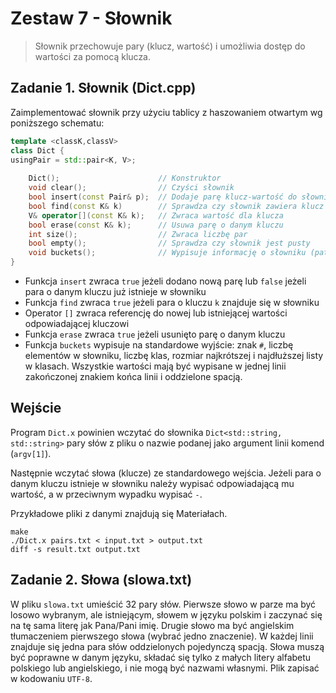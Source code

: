 # Zestaw 7 - Słownik

> Słownik przechowuje pary (klucz, wartość) i umożliwia dostęp do wartości za pomocą klucza.

## Zadanie 1. Słownik (Dict.cpp)

Zaimplementować słownik przy użyciu tablicy z haszowaniem otwartym wg poniższego schematu:

```cpp
template <classK,classV>
class Dict {
usingPair = std::pair<K, V>;
    
    Dict();                      // Konstruktor
    void clear();                // Czyści słownik
    bool insert(const Pair& p);  // Dodaje parę klucz-wartość do słownika
    bool find(const K& k)        // Sprawdza czy słownik zawiera klucz
    V& operator[](const K& k);   // Zwraca wartość dla klucza
    bool erase(const K& k);      // Usuwa parę o danym kluczu
    int size();                  // Zwraca liczbę par
    bool empty();                // Sprawdza czy słownik jest pusty
    void buckets();              // Wypisuje informację o słowniku (patrz poniżej)
}
```

- Funkcja `insert` zwraca `true` jeżeli dodano nową parę lub `false` jeżeli para o danym kluczu już istnieje w słowniku
- Funkcja `find` zwraca `true` jeżeli para o kluczu `k` znajduje się w słowniku
- Operator `[]` zwraca referencję do nowej lub istniejącej wartości odpowiadającej kluczowi
- Funkcja `erase` zwraca `true` jeżeli usunięto parę o danym kluczu
- Funkcja `buckets` wypisuje na standardowe wyjście: znak `#`, liczbę elementów w słowniku, liczbę klas, rozmiar najkrótszej i najdłuższej listy w klasach. Wszystkie wartości mają być wypisane w jednej linii zakończonej znakiem końca linii i oddzielone spacją.

## Wejście

Program `Dict.x` powinien wczytać do słownika `Dict<std::string, std::string>` pary słów z pliku o nazwie podanej jako argument linii komend (`argv[1]`).

Następnie wczytać słowa (klucze) ze standardowego wejścia. Jeżeli para o danym kluczu istnieje w słowniku należy wypisać odpowiadającą mu wartość, a w przeciwnym wypadku wypisać `-`.

Przykładowe pliki z danymi znajdują się Materiałach.

```shell
make
./Dict.x pairs.txt < input.txt > output.txt
diff -s result.txt output.txt
```

## Zadanie 2. Słowa (slowa.txt)

W pliku `slowa.txt` umieścić 32 pary słów. Pierwsze słowo w parze ma być losowo wybranym, ale istniejącym, słowem w języku polskim i zaczynać się na tę sama literę jak Pana/Pani imię. Drugie słowo ma być angielskim tłumaczeniem pierwszego słowa (wybrać jedno znaczenie). W każdej linii znajduje się jedna para słów oddzielonych pojedynczą spacją. Słowa muszą być poprawne w danym języku, składać się tylko z małych litery alfabetu polskiego lub angielskiego, i nie mogą być nazwami własnymi. Plik zapisać w kodowaniu `UTF-8`.
